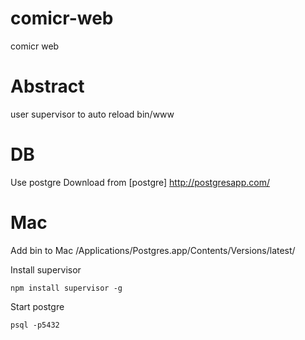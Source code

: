 # comicr-web
comicr web

# Abstract	
user supervisor to auto reload bin/www

# DB
Use postgre
Download from [postgre] http://postgresapp.com/

# Mac
Add bin to Mac
/Applications/Postgres.app/Contents/Versions/latest/

Install supervisor
```supervisor
npm install supervisor -g
```

Start postgre
```postgre
psql -p5432
```